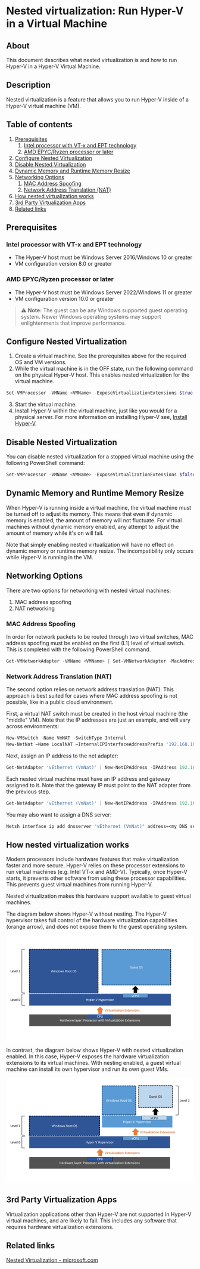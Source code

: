 # Nested virtualization: Run Hyper-V in a Virtual Machine

## About
This document describes what nested virtualization is and how to run Hyper-V in a Hyper-V Virtual Machine.  

## Description
Nested virtualization is a feature that allows you to run Hyper-V inside of a Hyper-V virtual machine (VM).  

## Table of contents
1. [Prerequisites](#prerequisites)
    1. [Intel processor with VT-x and EPT technology](#intel-processor)
    2. [AMD EPYC/Ryzen processor or later](#amd-processor)
2. [Configure Nested Virtualization](#configure-nested-virtualization)
3. [Disable Nested Virtualization](#disable-nested-virtualization)
4. [Dynamic Memory and Runtime Memory Resize](#dynamic-memory-and-runtime-memory-resize)
5. [Networking Options](#networking-options)
    1. [MAC Address Spoofing](#mac-address-spoofing)
    2. [Network Address Translation (NAT)](#network-address-translation-nat)
6. [How nested virtualization works](#how-nested-virtualization-works)
7. [3rd Party Virtualization Apps](#3rd-party-virtualization-apps)
8. [Related links](#related-links)

## Prerequisites <a id="prerequisites"></a>

### Intel processor with VT-x and EPT technology <a id="intel-processor"></a>
- The Hyper-V host must be Windows Server 2016/Windows 10 or greater
- VM configuration version 8.0 or greater

### AMD EPYC/Ryzen processor or later <a id="amd-processor"></a>
- The Hyper-V host must be Windows Server 2022/Windows 11 or greater
- VM configuration version 10.0 or greater

> :warning: **Note:** The guest can be any Windows supported guest operating system. Newer Windows operating systems may support enlightenments that improve performance.

## Configure Nested Virtualization <a id="configure-nested-virtualization"></a>
1. Create a virtual machine. See the prerequisites above for the required OS and VM versions.
2. While the virtual machine is in the OFF state, run the following command on the physical Hyper-V host. This enables nested virtualization for the virtual machine.

```powershell
Set-VMProcessor -VMName <VMName> -ExposeVirtualizationExtensions $true
```

3. Start the virtual machine.
4. Install Hyper-V within the virtual machine, just like you would for a physical server. For more information on installing Hyper-V 
see, [Install Hyper-V](https://learn.microsoft.com/en-us/virtualization/hyper-v-on-windows/quick-start/enable-hyper-v).

## Disable Nested Virtualization <a id="disable-nested-virtualization"></a>
You can disable nested virtualization for a stopped virtual machine using the following PowerShell command:
```powershell
Set-VMProcessor -VMName <VMName> -ExposeVirtualizationExtensions $false
```

## Dynamic Memory and Runtime Memory Resize <a id="dynamic-memory-and-runtime-memory-resize"></a>
When Hyper-V is running inside a virtual machine, the virtual machine must be turned off to adjust its memory. This means that even if dynamic memory is enabled, the 
amount of memory will not fluctuate. For virtual machines without dynamic memory enabled, any attempt to adjust the amount of memory while it's on will fail.  

Note that simply enabling nested virtualization will have no effect on dynamic memory or runtime memory resize. The incompatibility only occurs while Hyper-V 
is running in the VM.  

## Networking Options <a id="networking-options"></a>
There are two options for networking with nested virtual machines:
1. MAC address spoofing
2. NAT networking

### MAC Address Spoofing <a id="mac-address-spoofing"></a>
In order for network packets to be routed through two virtual switches, MAC address spoofing must be enabled on the first (L1) level of virtual switch. This is 
completed with the following PowerShell command.  
```powershell
Get-VMNetworkAdapter -VMName <VMName> | Set-VMNetworkAdapter -MacAddressSpoofing On
```

### Network Address Translation (NAT) <a id="network-address-translation-nat"></a>
The second option relies on network address translation (NAT). This approach is best suited for cases where MAC address spoofing is not possible, like in a public 
cloud environment.  

First, a virtual NAT switch must be created in the host virtual machine (the "middle" VM). Note that the IP addresses are just an example, and will vary across 
environments:
```powershell
New-VMSwitch -Name VmNAT -SwitchType Internal
New-NetNat –Name LocalNAT –InternalIPInterfaceAddressPrefix '192.168.100.0/24'
```

Next, assign an IP address to the net adapter:
```powershell
Get-NetAdapter 'vEthernet (VmNat)' | New-NetIPAddress -IPAddress 192.168.100.1 -AddressFamily IPv4 -PrefixLength 24
```

Each nested virtual machine must have an IP address and gateway assigned to it. Note that the gateway IP must point to the NAT adapter from the previous step.
```powershell
Get-NetAdapter 'vEthernet (VmNat)' | New-NetIPAddress -IPAddress 192.168.100.2 -DefaultGateway 192.168.100.1 -AddressFamily IPv4 -PrefixLength 24
```

You may also want to assign a DNS server:
```cmd
Netsh interface ip add dnsserver "vEthernet (VmNat)" address=<my DNS server>
```

## How nested virtualization works <a id="how-nested-virtualization-works"></a>
Modern processors include hardware features that make virtualization faster and more secure. Hyper-V relies on these processor extensions to run virtual 
machines (e.g. Intel VT-x and AMD-V). Typically, once Hyper-V starts, it prevents other software from using these processor capabilities. This prevents guest 
virtual machines from running Hyper-V.  

Nested virtualization makes this hardware support available to guest virtual machines.  

The diagram below shows Hyper-V without nesting. The Hyper-V hypervisor takes full control of the hardware virtualization capabilities (orange arrow), and 
does not expose them to the guest operating system.  

![Nested Virtualization Disabled](../../img/withoutnestedvirtualization.png "Nested Virtualization Disabled")

In contrast, the diagram below shows Hyper-V with nested virtualization enabled. In this case, Hyper-V exposes the hardware virtualization extensions to its 
virtual machines. With nesting enabled, a guest virtual machine can install its own hypervisor and run its own guest VMs.  

![Nested Virtualization Enabled](../../img/withnestedvirtualization.png "Ubuntu Enabled")

## 3rd Party Virtualization Apps <a id="3rd-party-virtualization-apps"></a>
Virtualization applications other than Hyper-V are not supported in Hyper-V virtual machines, and are likely to fail. This includes any software that requires 
hardware virtualization extensions.

## Related links <a id="related-links"></a>
[Nested Virtualization - microsoft.com](https://learn.microsoft.com/en-us/virtualization/hyper-v-on-windows/user-guide/nested-virtualization)  
